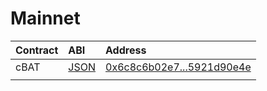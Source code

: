 # Mainnet

| Contract | ABI | Address |
| :--- | :--- | :--- |
| cBAT | [JSON](https://docs.strike.org/abi/mainnet/cBAT) | [0x6c8c6b02e7...5921d90e4e](https://etherscan.io/token/0x6c8c6b02e7b2be14d4fa6022dfd6d75921d90e4e) |
|  |  |  |


